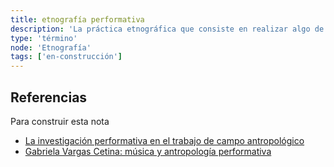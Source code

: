 ```yaml
---
title: etnografía performativa
description: 'La práctica etnográfica que consiste en realizar algo de una manera cultural especial hasta obtener la aprobación de la comunidad como "bien hecho", reflejando así su gusto cultural'
type: 'término'
node: 'Etnografía'
tags: ['en-construcción']
---
```


## Referencias

Para construir esta nota
- [La investigación performativa en el trabajo de campo antropológico](https://revistas.inah.gob.mx/index.php/diariodecampo/article/view/6361)
- [Gabriela Vargas Cetina: música y antropología performativa](http://www.cienciamx.com/index.php/sociedad/personajes/3135-gabriela-vargas-cetina-antropologia-performativa-musica-y-organizaciones)
